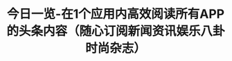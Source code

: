 ---
description: 貌似各种RSS源中挑选过的文章。
layout: post
results:
- primaryGenreName: News
  version: '1.0.3'
  genreIds:
  - '6009'
  - '6012'
  formattedPrice: 免费
  artworkUrl60: http://is5.mzstatic.com/image/thumb/Purple49/v4/ee/f8/a7/eef8a707-1a08-257e-95e9-c56ce07416b4/source/60x60bb.jpg
  minimumOsVersion: '8.0'
  appletvScreenshotUrls: []
  sellerName: ZHAOXIANG WEI
  supportedDevices:
  - iPad2Wifi
  - iPad23G
  - iPhone4S
  - iPadThirdGen
  - iPadThirdGen4G
  - iPhone5
  - iPodTouchFifthGen
  - iPadFourthGen
  - iPadFourthGen4G
  - iPadMini
  - iPadMini4G
  - iPhone5c
  - iPhone5s
  - iPhone6
  - iPhone6Plus
  - iPodTouchSixthGen
  genres:
  - 新闻
  - 生活
  currentVersionReleaseDate: '2016-04-18T19:15:52Z'
  trackName: 今日一览-在1个应用内高效阅读所有APP的头条内容（随心订阅新闻资讯娱乐八卦时尚杂志）
  isVppDeviceBasedLicensingEnabled: true
  description: '只需今日一览，社会万象尽收眼底，看世界就这么简单！

    Appstore新锐资讯类应用，看资讯必备良品。

    内容涵盖各个领域的资讯，你想看的内容，这里都能找到。



    ==============各类资讯================

    时政要闻，商业财经，社会热点，娱乐八卦

    运动健康，品质生活，旅游攻略，前言科技

    科技头条，热门电影，购物指南，摄影技巧



    随手订阅感兴趣的各类资讯，精准推荐各类资讯的头条新闻。


    同时你还可以搜索其他感兴趣的内容，订阅收藏自己的专属频道'
  price: 0
  trackId: 1094663926
  releaseDate: '2016-03-28T23:37:24Z'
  advisories:
  - 偶尔/轻微的成人/性暗示题材
  - 偶尔/轻微的亵渎或低俗幽默
  - 偶尔/轻微的卡通或幻想暴力
  - 偶尔/轻微的惊悚/恐怖题材
  - 偶尔/轻度医药/医疗信息
  - 偶尔/轻微的模拟赌博
  - 偶尔/轻微的色情内容或裸露
  - 偶尔/轻微的现实暴力
  - 偶尔/轻微的烟酒或毒品使用或相关内容
  screenshotUrls:
  - http://a5.mzstatic.com/us/r30/Purple49/v4/c4/eb/7f/c4eb7fa5-f1f6-22fd-1b10-c0b7ac858fd4/screen1136x1136.jpeg
  - http://a4.mzstatic.com/us/r30/Purple49/v4/b2/e2/94/b2e294e6-900b-3dfa-e9f3-53d00eaea277/screen1136x1136.jpeg
  - http://a1.mzstatic.com/us/r30/Purple49/v4/2f/58/ac/2f58ac05-187e-3c1f-3255-2d98ff1cfacb/screen1136x1136.jpeg
  artistViewUrl: https://itunes.apple.com/cn/developer/zhaoxiang-wei/id1094663925?uo=4
  primaryGenreId: 6009
  kind: software
  fileSizeBytes: '18961727'
  bundleId: com.mobo.dailyfeeds
  trackContentRating: 12+
  releaseNotes: '1.优化应用订阅界面

    2.优化搜索界面'
  trackCensoredName: 今日一览-在1个应用内高效阅读所有APP的头条内容（随心订阅新闻资讯娱乐八卦时尚杂志）
  contentAdvisoryRating: 12+
  isGameCenterEnabled: false
  artistName: ZHAOXIANG WEI
  languageCodesISO2A:
  - EN
  - ZH
  - TH
  features:
  - iosUniversal
  wrapperType: software
  artworkUrl512: http://is5.mzstatic.com/image/thumb/Purple49/v4/ee/f8/a7/eef8a707-1a08-257e-95e9-c56ce07416b4/source/512x512bb.jpg
  artworkUrl100: http://is5.mzstatic.com/image/thumb/Purple49/v4/ee/f8/a7/eef8a707-1a08-257e-95e9-c56ce07416b4/source/100x100bb.jpg
  trackViewUrl: https://geo.itunes.apple.com/cn/app/jin-ri-yi-lan-zai1ge-ying/id1094663926?mt=8&uo=4
  artistId: 1094663925
  currency: CNY
  ipadScreenshotUrls:
  - http://a4.mzstatic.com/us/r30/Purple49/v4/91/a6/9d/91a69d65-1328-5c55-c453-5e0d973ac1f6/screen480x480.jpeg
  - http://a2.mzstatic.com/us/r30/Purple49/v4/58/cc/d5/58ccd5a1-40bb-b236-9068-fa1967864cf2/screen480x480.jpeg
  - http://a3.mzstatic.com/us/r30/Purple49/v4/a5/34/80/a534808f-94fa-35f7-5b1c-5aee808c76ec/screen480x480.jpeg
  - http://a5.mzstatic.com/us/r30/Purple49/v4/68/85/78/688578b4-9229-9d3d-50b1-e080c71828c8/screen480x480.jpeg
category: 新闻
tags: tag1
resultCount: 1
title: 今日一览-在1个应用内高效阅读所有APP的头条内容（随心订阅新闻资讯娱乐八卦时尚杂志）

---